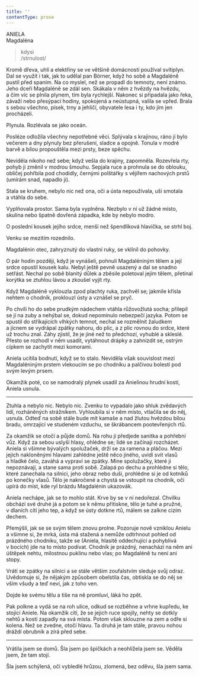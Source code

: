 ```yaml
---
title: ''
contentType: prose
---
```


<section>

ANIELA  
Magdaléna

> kdysi  
> /strnulost/

Kromě dřeva, uhlí a elektřiny se ve většině domácností používal svítiplyn. Dal se využít i tak, jak to udělal pan Börner, když ho sobě a Magdaléně pustil před spaním. Na co myslel, než se propadl do temnoty, není známo. Jeho dceři Magdaléně se zdál sen. Skákala v něm z hvězdy na hvězdu, a čím víc se plnila plynem, tím byla rychlejší. Nakonec si připadala jako řeka, závaží nebo přesýpací hodiny, spokojená a neústupná, valila se vpřed. Brala s sebou všechno, písek, trny a jehličí, obyvatele lesa i ty, kdo jím jen procházeli.

Plynula. Rozlévala se jako oceán.

Posléze odložila všechny nepotřebné věci. Splývala s krajinou, ráno jí bylo večerem a dny plynuly bez přerušení, sladce a opojně. Tonula v modré barvě a bílou propouštěla mezi prsty, beze spěchu.

Neviděla nikoho než sebe; když vešla do krajiny, zapomněla. Rozevřela rty, pohyb ji změnil v modrou šmouhu. Sepjala ruce a prohnula se do oblouku, obličej pohřbila pod chodidly, černými polštářky s vějířem nachových prstů (umírám snad, napadlo ji).

Stala se kruhem, nebylo nic než ona, oči a ústa nepoužívala, uši smotala a vtáhla do sebe.

Vyplňovala prostor. Sama byla vyplněna. Nezbylo v ní už žádné místo, skulina nebo špatně dovřená západka, kde by nebylo modro.

O poslední kousek jejího srdce, menší než špendlíková hlavička, se strhl boj.

</section>

<section>

Venku se mezitím rozednilo.

Magdalénin otec, zahryznutý do vlastní ruky, se vklínil do pohovky.

O pár hodin později, když je vynášeli, pohnuli Magdaléniným tělem a její srdce opustil kousek kalu. Nebyl ještě pevně usazený a dal se snadno setřást. Nechal po sobě blanitý důlek a zběsile poletoval jejím tělem, přetínal korýtka se ztuhlou lávou a zkoušel vyjít rty.

Když Magdaléně vyklouzla zpod plachty ruka, zachvěl se; jakmile křísla nehtem o chodník, proklouzl ústy a vznášel se pryč.

Po chvíli ho do sebe prudkým nádechem vtáhla růžovožlutá socha; přilepil se jí na zuby a nehýbal se, dokud nepominulo nebezpečí jazyka. Potom se spustil do stříkajících vlhkých temnot, nechal se rozmělnit žaludkem a jícnem se vydrápal zpátky nahoru, do plic, a z plic rovnou do srdce, které už trochu znal. Záhy zjistil, že je jiné než to předchozí, vyhublé a skleslé. Přesto se rozhodl v něm usadit, vytáhnout drápky a zahnízdit se, ostrým cípkem se zachytit mezi komorami.

</section>

<section>

Aniela ucítila bodnutí, když se to stalo. Neviděla však souvislost mezi Magdaléniným prstem vlekoucím se po chodníku a palčivou bolestí pod svým levým prsem.

</section>

<section>

Okamžik poté, co se namodralý plynek usadil za Anielinou hrudní kostí, Aniela usnula.

* * *

Ztuhla a nebylo nic. Nebylo nic. Zvenku to vypadalo jako shluk zvědavých lidí, rozháněných strážníkem. Vyhloubila si v něm místo, vtlačila se do něj, usnula. Odteď na sobě stále bude mít kamaše a nad žlutou hvězdou bílou bradu, omrzající ve studeném vzduchu, se škrábancem pootevřených rtů.

Za okamžik se otočí a půjde domů. Na rohu ji předjede sanitka a pohřební vůz. Když za sebou uslyší hlasy, ohlédne se; lidé se začínají rozcházet. Aniela si všimne bývalých spolužaček, drží se za ramena a pláčou. Mezi jejich nakloněnými hlavami zahlédne ještě něco jiného, uvidí svit vlasů a hladké čelo, zaváhá a vypraví se zpátky. Mine spolužačky, které ji nepoznávají, a stane sama proti sobě. Zalapá po dechu a prohlédne si tělo, které zanechala na silnici, jeho obraz nebo duši, prohlédne si je od kotníků po konečky vlasů. Tělo je nakročené a chystá se vstoupit na chodník, oči upírá do míst, kde ryl brázdu Magdalénin ukazovák.

Aniela nechápe, jak se to mohlo stát. Krve by se v ní nedořezal. Chvilku obchází své druhé já a potom se k němu přitiskne, tělo je tuhé a pružné, v dlaních cítí jeho tep, a když se ústy dotkne rtů, málem se zalkne cizím dechem.

Přemýšlí, jak se se svým tělem znovu prolne. Pozoruje nově vzniklou Anielu a všimne si, že mrká, ústa má stažená a nemůže odtrhnout pohled od prázdného chodníku, takže se (Aniela, hlasitě oddechující a pohyblivá v bocích) jde na to místo podívat. Chodník je prázdný, nenachází na něm ani úštěpek nehtu, milostnou puklinu nebo vlas; po Magdaléně tu není ani stopy.

Vrátí se zpátky na silnici a se stále větším zoufalstvím sleduje svůj odraz. Uvědomuje si, že nějakým způsobem obelstila čas, obtiskla se do něj se vším všudy a teď neví, jak z toho ven.

Dojde ke svému tělu a tiše na ně promluví, láká ho zpět.

Pak polkne a vydá se na roh ulice, odkud se rozběhne a vrhne kupředu, ke stojící Aniele. Na okamžik cítí, že se jejich ruce spojily, nehty se dotkly nehtů a kosti zapadly na svá místa. Potom však sklouzne na zem a odře si kolena. Než se zvedne, otočí hlavu. Ta druhá je tam stále, pravou nohou dráždí obrubník a zírá před sebe.

* * *

Vrátila jsem se domů. Šla jsem po špičkách a neohlížela jsem se. Věděla jsem, že tam stojí.

Šla jsem schýlená, oči vybledlé hrůzou, zlomená, bez oděvu, šla jsem sama.

</section>

